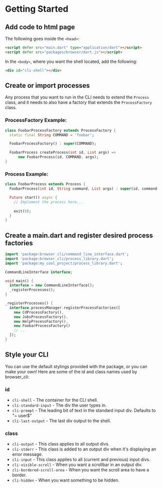 # Getting Started

## Add code to html page

The following goes inside the `<head>`:

```html
<script defer src="main.dart" type="application/dart"></script>
<script defer src="packages/browser/dart.js"></script>
```

In the `<body>`, where you want the shell located, add the following:

```html
<div id="cli-shell"></div>
```


## Create or import processes

Any process that you want to run in the CLI needs to extend the
`Process` class, and it needs to also have a factory that extends
the `ProcessFactory` class.

### ProcessFactory Example:

```dart
class FoobarProcessFactory extends ProcessFactory {
  static final String COMMAND = 'foobar';

  FoobarProcessFactory() : super(COMMAND);

  FoobarProcess createProcess(int id, List args) =>
      new FoobarProcess(id, COMMAND, args);
}
```

### Process Example:

```dart
class FoobarProcess extends Process {
  FoobarProcess(int id, String command, List args) : super(id, command, args);

  Future start() async {
    // Implement the process here...
    
    exit(0);
  }
}
```


## Create a main.dart and register desired process factories

```dart
import 'package:browser_cli/command_line_interface.dart';
import 'package:browser_cli/process_library.dart';
import 'package:my_cool_project/process_library.dart';

CommandLineInterface interface;

void main() {
  interface = new CommandLineInterface();
  _registerProcesses();
}

_registerProcesses() {
  interface.processManager.registerProcessFactories([
    new CdProcessFactory(),
    new JobsProcessFactory(),
    new HelpProcessFactory(),
    new FoobarProcessFactory()
    // ...
  ]);
}
```


## Style your CLI

You can use the default stylings provided with the package, or
you can make your own! Here are some of the id and class names
used by browser_cli:

### id

- `cli-shell` - The container for the CLI shell.
- `cli-standard-input` - The div the user types in.
- `cli-prompt` - The leading bit of text in the standard input
  div. Defaults to "~ user$"
- `cli-last-output` - The last div output to the shell.

### class

- `cli-output` - This class applies to all output divs.
- `cli-stderr` - This class is added to an output div when it's
  displaying an error message.
- `cli-input` - This class applies to all (current and previous)
  input divs.
- `cli-visible-scroll` - When you want a scrollbar in an output div.
- `cli-bordered-scroll-area` - When you want the scroll area to
  have a border.
- `cli-hidden` - When you want something to be hidden.
